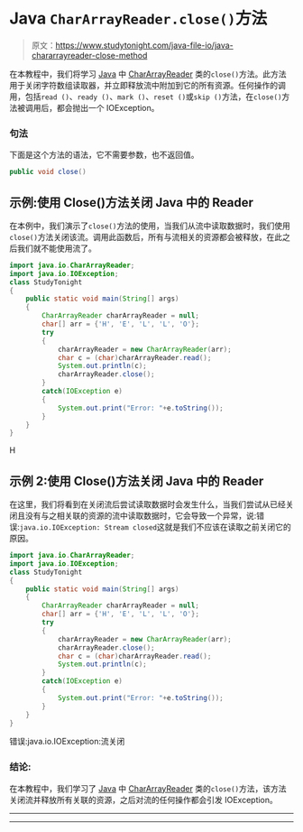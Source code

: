 # Java `CharArrayReader.close()`方法

> 原文：<https://www.studytonight.com/java-file-io/java-chararrayreader-close-method>

在本教程中，我们将学习 [Java](https://www.studytonight.com/java/) 中 [CharArrayReader](https://www.studytonight.com/java-file-io/java-chararrayreader-class) 类的`close()`方法。此方法用于关闭字符数组读取器，并立即释放流中附加到它的所有资源。任何操作的调用，包括`read ()`、`ready ()`、`mark ()`、`reset ()`或`skip ()`方法，在`close()`方法被调用后，都会抛出一个 IOException。

### 句法

下面是这个方法的语法，它不需要参数，也不返回值。

```java
public void close()
```

## 示例:使用 Close()方法关闭 Java 中的 Reader

在本例中，我们演示了`close()`方法的使用，当我们从流中读取数据时，我们使用`close()`方法关闭该流。调用此函数后，所有与流相关的资源都会被释放，在此之后我们就不能使用流了。

```java
import java.io.CharArrayReader;
import java.io.IOException;
class StudyTonight
{
	public static void main(String[] args)  
	{ 
		CharArrayReader charArrayReader = null;  
		char[] arr = {'H', 'E', 'L', 'L', 'O'};  
		try 
		{  
			charArrayReader = new CharArrayReader(arr);  
			char c = (char)charArrayReader.read();  
			System.out.println(c);
			charArrayReader.close();  
		} 
		catch(IOException e) 
		{  
			System.out.print("Error: "+e.toString());  
		} 
	} 
} 
```

H

## 示例 2:使用 Close()方法关闭 Java 中的 Reader

在这里，我们将看到在关闭流后尝试读取数据时会发生什么，当我们尝试从已经关闭且没有与之相关联的资源的流中读取数据时，它会导致一个异常，说:错误:`java.io.IOException: Stream closed`这就是我们不应该在读取之前关闭它的原因。

```java
import java.io.CharArrayReader;
import java.io.IOException;
class StudyTonight
{
	public static void main(String[] args)  
	{ 
		CharArrayReader charArrayReader = null;  
		char[] arr = {'H', 'E', 'L', 'L', 'O'};  
		try 
		{  
			charArrayReader = new CharArrayReader(arr);  
			charArrayReader.close();  
			char c = (char)charArrayReader.read();  
			System.out.println(c);		
		} 
		catch(IOException e) 
		{  
			System.out.print("Error: "+e.toString());  
		} 
	} 
} 
```

错误:java.io.IOException:流关闭

### 结论:

在本教程中，我们学习了 [Java](https://www.studytonight.com/java/) 中 [CharArrayReader](https://www.studytonight.com/java-file-io/java-chararrayreader-class) 类的`close()`方法，该方法关闭流并释放所有关联的资源，之后对流的任何操作都会引发 IOException。

* * *

* * *